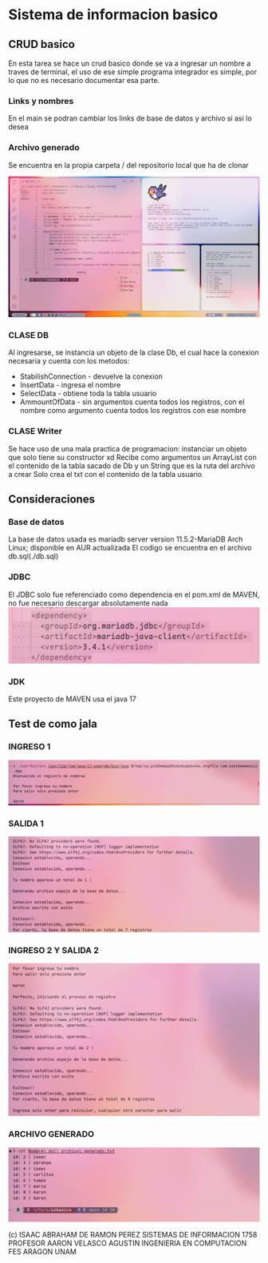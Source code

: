 # Sistema de informacion basico
## CRUD basico
En esta tarea se hace un crud basico donde se va a ingresar un nombre a traves de terminal, el uso de ese simple programa integrador es simple, por lo que no es necesario documentar esa parte.

### Links y nombres
En el main se podran cambiar los links de base de datos y archivo si asi lo desea

### Archivo generado
Se encuentra en la propia carpeta / del repositorio local que ha de clonar

![VistaGeneral](images/mainView.png)

### CLASE DB
Al ingresarse, se instancia un objeto de la clase Db, el cual hace la conexion necesaria y cuenta con los metodos:
- StabilishConnection - devuelve la conexion
- InsertData - ingresa el nombre
- SelectData - obtiene toda la tabla usuario
- AmmountOfData - sin argumentos cuenta todos los registros, con el nombre como argumento cuenta todos los registros con ese nombre

### CLASE Writer
Se hace uso de una mala practica de programacion: instanciar un objeto que solo tiene su constructor xd
Recibe como argumentos un ArrayList con el contenido de la tabla sacado de Db y un String que es la ruta del archivo a crear
Solo crea el txt con el contenido de la tabla usuario

## Consideraciones

### Base de datos
La base de datos usada es mariadb server version 11.5.2-MariaDB Arch Linux; disponible en AUR actualizada
El codigo se encuentra en el archivo db.sql(./db.sql)

### JDBC
El JDBC solo fue referenciado como dependencia en el pom.xml de MAVEN, no fue necesario descargar absolutamente nada
![Conector](images/dependency.png)

### JDK
Este proyecto de MAVEN usa el java 17

## Test de como jala

### INGRESO 1
![1](images/1.png)

### SALIDA 1
![2](images/2.png)

### INGRESO 2 Y SALIDA 2
![3](images/3.png)

### ARCHIVO GENERADO
![4](images/4.png)

(c) ISAAC ABRAHAM DE RAMON PEREZ
SISTEMAS DE INFORMACION 1758
PROFESOR AARON VELASCO AGUSTIN
INGENIERIA EN COMPUTACION
FES ARAGON UNAM

